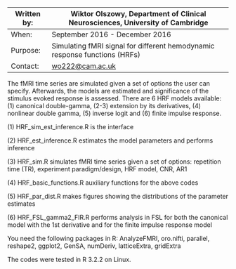 | Written by: | Wiktor Olszowy, Department of Clinical Neurosciences, University of Cambridge     |
| ----------- | --------------------------------------------------------------------------------- |
| When:       | September 2016 - December 2016                                                    |
| Purpose:    | Simulating fMRI signal for different hemodynamic response functions (HRFs)        |
| Contact:    | wo222@cam.ac.uk                                                                   |

The fMRI time series are simulated given a set of options the user can specify. Afterwards, the models are estimated and significance of the stimulus evoked response is assessed. There are 6 HRF models available: (1) canonical double-gamma, (2-3) extension by its derivatives, (4) nonlinear double gamma, (5) inverse logit and (6) finite impulse response.


(1) HRF_sim_est_inference.R
is the interface

(2) HRF_est_inference.R
estimates the model parameters and performs inference

(3) HRF_sim.R
simulates fMRI time series given a set of options: repetition time (TR), experiment paradigm/design, HRF model, CNR, AR1

(4) HRF_basic_functions.R
auxiliary functions for the above codes

(5) HRF_par_dist.R
makes figures showing the distributions of the parameter estimates

(6) HRF_FSL_gamma2_FIR.R
performs analysis in FSL for both the canonical model with the 1st derivative and for the finite impulse response model


You need the following packages in R: AnalyzeFMRI, oro.nifti, parallel, reshape2, ggplot2, GenSA, numDeriv, latticeExtra, gridExtra

The codes were tested in R 3.2.2 on Linux.
